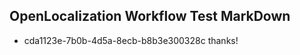 ## OpenLocalization Workflow Test MarkDown
* cda1123e-7b0b-4d5a-8ecb-b8b3e300328c thanks!

<!--HONumber=Jul16_HO2-->


